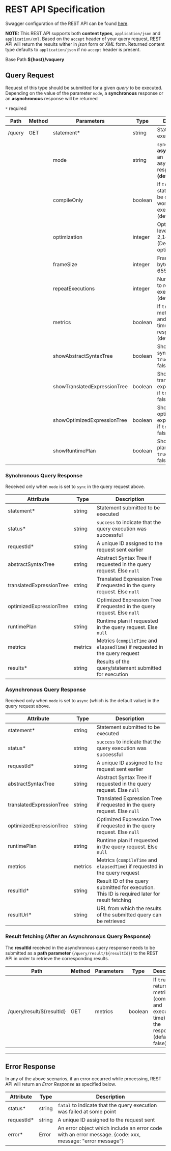 <!--
Licensed to the Apache Software Foundation (ASF) under one or more
contributor license agreements.  See the NOTICE file distributed with
this work for additional information regarding copyright ownership.
The ASF licenses this file to You under the Apache License, Version 2.0
(the "License"); you may not use this file except in compliance with
the License.  You may obtain a copy of the License at

    http://www.apache.org/licenses/LICENSE-2.0

Unless required by applicable law or agreed to in writing, software
distributed under the License is distributed on an "AS IS" BASIS,
WITHOUT WARRANTIES OR CONDITIONS OF ANY KIND, either express or implied.
See the License for the specific language governing permissions and
limitations under the License.
-->
# REST API Specification

Swagger configuration of the REST API can be found 
[here](https://cwiki.apache.org/confluence/display/VXQUERY/SwaggerIO+Configuration). 

**NOTE:** This REST API supports both **content types**, `application/json` and `application/xml`. Based on the `accept` header 
of your query request, REST API will return the results wither in *json* form or *XML* form. Returned content type 
defaults to `application/json` if no `accept` header is present.

Base Path **${host}/vxquery**

## Query Request

Request of this type should be submitted for a given *query* to be executed. Depending on the value of the parameter
`mode`, a **synchronous** response or an **asynchronous** response will be returned

`*` required

| Path | Method |Parameters | Type | Description |
| ------ | ------ | ------ | ----- |----- |
| /query | GET  |statement*     | string    | Statement to be executed |
|       |       |mode           | string    | `sync` or `async`. **async** will return an asynchronous response **(default: async)** |
|       |       |compileOnly    | boolean   | If `true`, statement will be compiled, but won't be executed (default: false) |
|       |       |optimization   | integer   | Optimization level (0 - 2,147,483,647). (Default: Full optimization) |
|       |       |frameSize      | integer   | Frame size in bytes (default: 65536) |
|       |       |repeatExecutions|integer   | Number of times to repeat execution (default: 1) |
|       |       |metrics        | boolean   | If `true`, returns metrics (compile and execution time) with the response (default: false) |
|       |       |showAbstractSyntaxTree         | boolean | Shows abstract syntax tree if `true` (default: false) |
|       |       |showTranslatedExpressionTree   | boolean | Shows translated expression tree if `true` (default: false) |
|       |       |showOptimizedExpressionTree    | boolean | Shows optimized expression tree if `true` (default: false) |
|       |       |showRuntimePlan| boolean   | Shows runtime plan if set to `true` (default: false) |

### Synchronous Query Response

Received only when `mode` is set to `sync` in the query request above. 

| Attribute | Type | Description |
| ------ | ------ | ------ |
|statement* |string         | Statement submitted to be executed |
|status*	|string         | `success` to indicate that the query execution was successful | 
|requestId*	|string         | A unique ID assigned to the request sent earlier |
|abstractSyntaxTree	        |string | Abstract Syntax Tree if requested in the query request. Else `null` |
|translatedExpressionTree    |string | Translated Expression Tree if requested in the query request. Else `null` |
|optimizedExpressionTree	    |string | Optimized Expression Tree if requested in the query request. Else `null` |
|runtimePlan    |string     | Runtime plan if requested in the query request. Else `null` |
|metrics	    |metrics    | Metrics (`compileTime` and `elapsedTime`) if requested in the query request |
|results*       |string     | Results of the query/statement submitted for execution |

### Asynchronous Query Response

Received only when `mode` is set to `async` (which is the default value) in the query request above. 

| Attribute | Type | Description |
| ------ | ------ | ------ |
|statement* |string         | Statement submitted to be executed |
|status*	|string         | `success` to indicate that the query execution was successful | 
|requestId*	|string         | A unique ID assigned to the request sent earlier |
|abstractSyntaxTree	        |string | Abstract Syntax Tree if requested in the query request. Else `null` |
|translatedExpressionTree    |string | Translated Expression Tree if requested in the query request. Else `null` |
|optimizedExpressionTree	    |string | Optimized Expression Tree if requested in the query request. Else `null` |
|runtimePlan    |string     | Runtime plan if requested in the query request. Else `null` |
|metrics	    |metrics    | Metrics (`compileTime` and `elapsedTime`) if requested in the query request |
|resultId*  |string     | Result ID of the query submitted for execution. This ID is required later for result fetching |
|resultUrl* |string     | URL from which the results of the submitted query can be retrieved |

### Result fetching (After an Asynchronous Query Response)

The **resultId** received in the asynchronous query response needs to be submitted as a 
**path parameter** (`/query/result/${resultId}`) to the REST API in order to retrieve the corresponding results.

| Path | Method |Parameters | Type | Description |
| ------ | ------ | ------ | ----- |----- |
| /query/result/${resultId}    | GET | metrics | boolean   | If `true`, returns metrics (compile and execution time) with the response (default: false) |

***

## Error Response

In any of the above scenarios, if an error occurred while processing, REST API will return an *Error Response* as 
specified below.

| Attribute | Type | Description |
| ------ | ------ | ------ |
|status*	|string         | `fatal` to indicate that the query execution was failed at some point | 
|requestId*	|string         | A unique ID assigned to the request sent |
|error*     |Error          | An error object which include an error code with an error message. {code: xxx, message: "error message"} |
